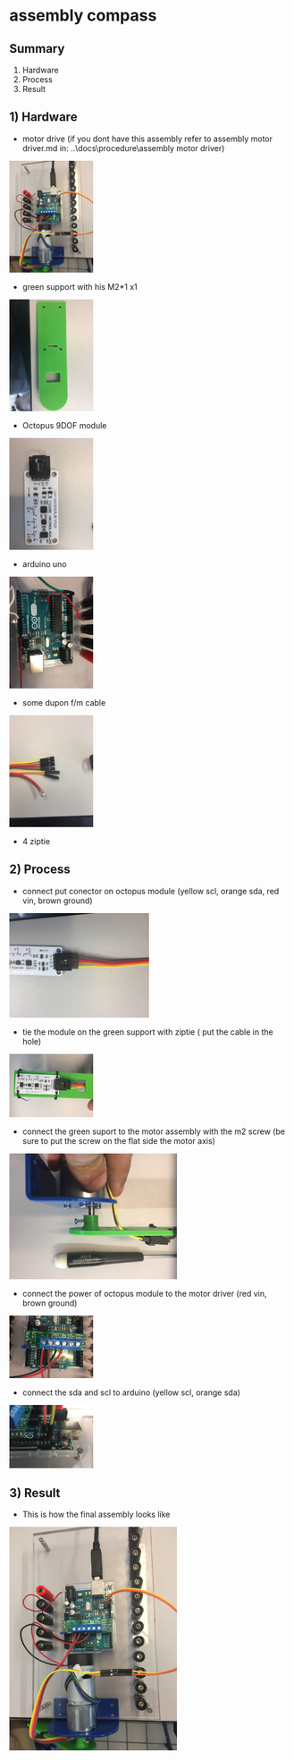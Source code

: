 # assembly compass

## Summary
1. Hardware
2. Process
3. Result

## 1) Hardware
- motor drive (if you dont have this assembly refer to assembly motor driver.md in: ..\docs\procedure\assembly motor driver)

<img src="./picture/final.jpg" width="150px"/>

- green support with his M2*1 x1

<img src="./picture/green.jpg" width="150px"/>

-  Octopus 9DOF module

<img src="./picture/mod.jpg" width="150px"/>

-  arduino uno

<img src="./picture/arduino.jpg" width="150px"/>

-  some dupon f/m cable

<img src="./picture/connector.jpg" width="150px"/>

-  4 ziptie


## 2) Process 
- connect put conector on octopus module (yellow scl, orange sda, red vin, brown ground)

<img src="./picture/module+conector.jpg" width="250px"/>

- tie the module on the green support with ziptie ( put the cable in the hole)

<img src="./picture/green+module.jpg" width="150px"/>

- connect the green suport to the motor assembly with the m2 screw (be sure to put the screw on the flat side the motor axis)

<img src="./picture/fixation_green_to_bleu.jpg" width="300px"/>

- connect the power of octopus module to the motor driver (red vin, brown ground)

<img src="./picture/power connection.jpg" width="150px"/>

- connect the sda and scl to arduino (yellow scl, orange sda)

<img src="./picture/sda_scl_connection.jpg" width="150px"/>

## 3) Result 

- This is how the final assembly looks like

<img src="./picture/final.jpg" width="300px"/>